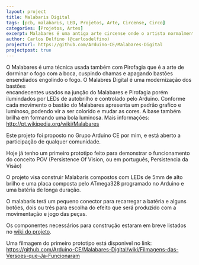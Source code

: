 ```yaml
---
layout: project
title: Malabaris Digital
tags: [pcb, malabaris, LED, Projetos, Arte, Circense, Circo]
categories: [Projetos, Artes]
excerpt: Malabares é uma antiga arte circense onde o artista normalmente caracterizado como palhaço joga diversos objetos para o alto equilibando-os e passando de  mão em mão.
author: Carlos Delfino (@carlosdelfino)
projecturl: https://github.com/Arduino-CE/Malabares-Digital
projectpost: true
---
```

O Malabares é uma técnica usada também com Pirofagia que é a arte de dorminar o fogo com a boca, cuspindo 
chamas e apagando bastões ensendiados  engolindo o fogo. O Malabres Digital é uma modernização dos bastões  
encandecentes usados na junção do Malabares e Pirofagia porém ilumindados  por LEDs de autobrilho e controlado
pelo Arduino. Conforme cada movimento  o bastão do Malabares apresenta um padrão grafico e luminoso, podendo 
vir  a ser colorido e mudar as cores. A base também brilha em formando uma bola  luminosa.  Mais informações:
 <a href="http://pt.wikipedia.org/wiki/Malabares">http://pt.wikipedia.org/wiki/Malabares</a>

Este projeto foi proposto no Grupo Arduino CE por mim, e está aberto a participação de qualquer comunidade.

Hoje já tenho um primeiro prototipo feito para demonstrar o funcionamento do conceito POV (Persistence Of Vision,
ou em português, Persistencia da Visão)
 
O projeto visa construir Malabaris compostos com LEDs de 5mm de alto brilho e uma placa composta pelo ATmega328
programado no Arduino e uma batéria de longa duração.
 
O malabaris terá um pequeno conector para recarregar a batéria e alguns botões, dois ou três para escolha do efeito
que será produzido com a movimentação e jogo das peças.
 
Os componentes necessários para construção estaram em breve listados no [wiki do projeto](https://github.com/Arduino-CE/Malabares-Digital/wiki).

Uma filmagem do primeiro prototipo está disponivel no link: <a href="https://github.com/Arduino-CE/Malabares-Digital/wiki/Filmagens-das-Versoes-que-Ja-Funcionaram">https://github.com/Arduino-CE/Malabares-Digital/wiki/Filmagens-das-Versoes-que-Ja-Funcionaram</a>


